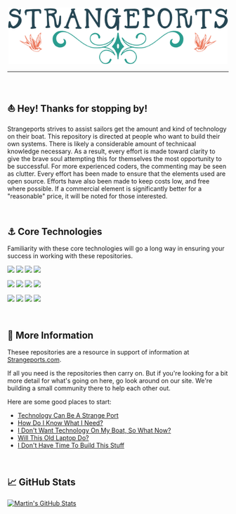 <!-- With much appreciation to Martin Heinz, this GitHub Profile README was heavily influenced by the article at https://towardsdatascience.com/build-a-stunning-readme-for-your-github-profile-9b80434fe5d7 -->


<a href="https://strangeports.com"><p align="center"><img width="500" src="strangeports-logo-retina.png" alt="Strangeports Logo"></a>

<HR>
<BR>  
  
## &#x26f5; Hey! Thanks for stopping by!
Strangeports strives to assist sailors get the amount and kind of technology on their boat. This repository is directed at people who want to build their own systems. 
There is likely a considerable amount of technicaal knowledge necessary. As a result, every effort is made toward clarity to give the brave soul attempting this for themselves
the most opportunity to be successful. For more experienced coders, the commenting may be seen as clutter. Every effort has been made to ensure that the elements used are open source.
Efforts have also been made to keep costs low, and free where possible. If a commercial element is significantly better for a "reasonable" price, it will be noted for those interested.  

<BR>
  
## &#x2693; Core Technologies
Familiarity with these core technologies will go a long way in ensuring your success in working with these repositories. 
  
![](https://img.shields.io/badge/Hardware-Raspberry_Pi-informational?style=for-the-badge&logo=raspberrypi&logoColor=white&color=2a9d8f)
![](https://img.shields.io/badge/OS-Debian-informational?style=for-the-badge&logo=debian&logoColor=white&color=2a9d8f)
![](https://img.shields.io/badge/OS-Ubuntu-informational?style=for-the-badge&logo=ubuntu&logoColor=white&color=2a9d8f)
![](https://img.shields.io/badge/Hypervisor-Proxmox-informational?style=for-the-badge&logo=proxmox&logoColor=white&color=2a9d8f)
  
  
![](https://img.shields.io/badge/Tools-Docker-informational?style=for-the-badge&logo=docker&logoColor=white&color=2a9d8f)
![](https://img.shields.io/badge/Tools-Kubernetes-informational?style=for-the-badge&logo=kubernetes&logoColor=white&color=2a9d8f)
![](https://img.shields.io/badge/Tools-Cloudflare-informational?style=for-the-badge&logo=cloudflare&logoColor=white&color=2a9d8f)
![](https://img.shields.io/badge/Tools-Visual_Studio_Code-informational?style=for-the-badge&logo=visualstudiocode&logoColor=white&color=2a9d8f)
  
![](https://img.shields.io/badge/Package-Helm-informational?style=for-the-badge&logo=helm&logoColor=white&color=2a9d8f)
![](https://img.shields.io/badge/IAC-Terraform-informational?style=for-the-badge&logo=terraform&logoColor=white&color=2a9d8f)
![](https://img.shields.io/badge/Automation-Ansible-informational?style=for-the-badge&logo=ansible&logoColor=white&color=2a9d8f)
![](https://img.shields.io/badge/Images-Packer-informational?style=for-the-badge&logo=packer&logoColor=white&color=2a9d8f)


<BR>
  
## &#x1f30a; More Information

Thesee repositories are a resource in support of information at [Strangeports.com](https://strangeports.com/). 

If all you need is the repositories then carry on.
  But if you're looking for a bit more detail for what's going on here, go look around on our site. 
  We're building a small community there to help each other out.

Here are some good places to start:

<!--- BLOG-POST-LIST:START --->
- [Technology Can Be A Strange Port](https://strangeports.com)
- [How Do I Know What I Need?](https://strangeports.com)
- [I Don't Want Technology On My Boat, So What Now?](https://strangeports.com)
- [Will This Old Laptop Do?](https://strangeports.com)
- [I Don't Have Time To Build This Stuff](https://strangeports.com)
<!--- BLOG-POST-LIST:END --->

<BR>
  
## &#x1f4c8; GitHub Stats
<a href="https://github.com/strangeports/strangeports">
  <img align="center" src="https://github-readme-stats.vercel.app/api?username=strangeports&show_icons=true&line_height=27&count_private=true&title_color=ffffff&text_color=c9cacc&icon_color=2bbc8a&bg_color=1d1f21" alt="Martin's GitHub Stats" />
</a>
<!--- <a href="https://github.com/strangeports/strangeports">
  <img align="center" src="https://github-readme-stats.vercel.app/api/top-langs/?username=strangeports&hide=java,html,tex&title_color=ffffff&text_color=c9cacc&icon_color=2bbc8a&bg_color=1d1f21&langs_count=3" />
</a> --->


<!--- <a href="https://github.com/strangeports/<project-name>">
  <img align="center" src="https://github-readme-stats.vercel.app/api/pin/?username=strangeports&repo=<repo-project-name>&title_color=ffffff&text_color=c9cacc&icon_color=2bbc8a&bg_color=1d1f21" />
</a> --->


<!--- <a href="https://github.com/strangeports/<project-name>">
  <img align="center" src="https://github-readme-stats.vercel.app/api/pin/?username=strangeports&repo=<repo-project-name>&title_color=ffffff&text_color=c9cacc&icon_color=2bbc8a&bg_color=1d1f21" />
</a> --->


<!--- Additional Resources used and Thanks --->
<!--- The Heading Icons came from here: https://www.codetable.net/unicodecharacters --->
